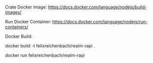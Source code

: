 
Crate Docker Image:
https://docs.docker.com/language/nodejs/build-images/

Run Docker Container:
https://docs.docker.com/language/nodejs/run-containers/


Docker Build:

docker build -t felixreichenbach/realm-rapi .

docker run felixreichenbach/realm-rapi 